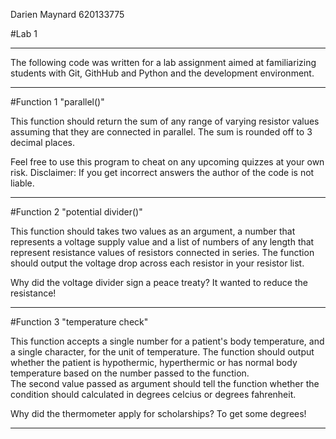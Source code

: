 Darien Maynard 620133775

#Lab 1

----------------------------------------------------------------------------------------------

The following code was written for a lab assignment aimed at familiarizing 
students with Git, GithHub and Python and the development environment.

----------------------------------------------------------------------------------------------

#Function 1 "parallel()" 

This function should return the sum of any range of varying resistor values assuming 
that they are connected in parallel. The sum is rounded off to 3 decimal places.

Feel free to use this program to cheat on any upcoming quizzes at your own risk.
Disclaimer: If you get incorrect answers the author of the code is not liable.

----------------------------------------------------------------------------------------------

#Function 2 "potential divider()"

This function should takes two values as an argument, a number that represents a 
voltage supply value and a list of numbers of any length that represent resistance values of 
resistors connected in series. The function should output the voltage drop across 
each resistor in your resistor list.

Why did the voltage divider sign a peace treaty? It wanted to reduce the resistance!

----------------------------------------------------------------------------------------------

#Function 3 "temperature check"

This function accepts a single number for a patient's body temperature, and a single character, 
for the unit of temperature. The function should output whether the patient is hypothermic, 
hyperthermic or has normal body temperature based on the number passed to the function.  
The second value passed as argument should tell the function whether the condition should 
calculated in degrees celcius or degrees fahrenheit.
    
Why did the thermometer apply for scholarships? To get some degrees!


----------------------------------------------------------------------------------------------